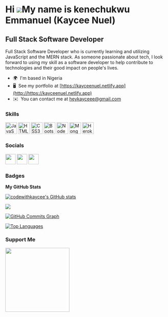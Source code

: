 Hi ![](https://user-images.githubusercontent.com/18350557/176309783-0785949b-9127-417c-8b55-ab5a4333674e.gif)My name is kenechukwu Emmanuel (Kaycee Nuel)
=========================================================================================================================================================

Full Stack Software Developer
-----------------------------

Full Stack Software Developer who is currently learning and utilizing JavaScript and the MERN stack. As someone passionate about tech, I look forward to using my skill as a software developer to help contribute to technologies and their good impact on people's lives.

* 🌍  I'm based in Nigeria
* 🖥️  See my portfolio at [https://kayceenuel.netlify.app](http://https://kayceenuel.netlify.app)
* ✉️  You can contact me at [heykayceee@gmail.com](mailto:heykayceee@gmail.com)

### Skills

<p align="left">
<a href="https://developer.mozilla.org/en-US/docs/Web/JavaScript" target="_blank" rel="noreferrer"><img src="https://raw.githubusercontent.com/danielcranney/readme-generator/main/public/icons/skills/javascript-colored.svg" width="36" height="36" alt="JavaScript" /></a>
<a href="https://developer.mozilla.org/en-US/docs/Glossary/HTML5" target="_blank" rel="noreferrer"><img src="https://raw.githubusercontent.com/danielcranney/readme-generator/main/public/icons/skills/html5-colored.svg" width="36" height="36" alt="HTML5" /></a>
<a href="https://www.w3.org/TR/CSS/#css" target="_blank" rel="noreferrer"><img src="https://raw.githubusercontent.com/danielcranney/readme-generator/main/public/icons/skills/css3-colored.svg" width="36" height="36" alt="CSS3" /></a>
<a href="https://getbootstrap.com/" target="_blank" rel="noreferrer"><img src="https://raw.githubusercontent.com/danielcranney/readme-generator/main/public/icons/skills/bootstrap-colored.svg" width="36" height="36" alt="Bootstrap" /></a>
<a href="https://nodejs.org/en/" target="_blank" rel="noreferrer"><img src="https://raw.githubusercontent.com/danielcranney/readme-generator/main/public/icons/skills/nodejs-colored.svg" width="36" height="36" alt="NodeJS" /></a>
<a href="https://www.mongodb.com/" target="_blank" rel="noreferrer"><img src="https://raw.githubusercontent.com/danielcranney/readme-generator/main/public/icons/skills/mongodb-colored.svg" width="36" height="36" alt="MongoDB" /></a>
<a href="https://www.heroku.com/" target="_blank" rel="noreferrer"><img src="https://raw.githubusercontent.com/danielcranney/readme-generator/main/public/icons/skills/heroku-colored.svg" width="36" height="36" alt="Heroku" /></a>
</p>


### Socials

<p align="left"> <a href="https://www.github.com/codewithkaycee" target="_blank" rel="noreferrer"><img src="https://raw.githubusercontent.com/danielcranney/readme-generator/main/public/icons/socials/github-dark.svg" width="32" height="32" /></a> <a href="https://www.linkedin.com/in/linkedin.com/in/kaycee-nuel" target="_blank" rel="noreferrer"><img src="https://raw.githubusercontent.com/danielcranney/readme-generator/main/public/icons/socials/linkedin.svg" width="32" height="32" /></a> <a href="https://www.twitter.com/https://twitter.com/kayceenuel" target="_blank" rel="noreferrer"><img src="https://raw.githubusercontent.com/danielcranney/readme-generator/main/public/icons/socials/twitter.svg" width="32" height="32" /></a></p>

### Badges

<b>My GitHub Stats</b>

<a href="http://www.github.com/codewithkaycee"><img src="https://github-readme-stats.vercel.app/api?username=codewithkaycee&show_icons=true&hide=&count_private=true&title_color=f97316&text_color=14b8a6&icon_color=0891b2&bg_color=000000&hide_border=true&show_icons=true" alt="codewithkaycee's GitHub stats" /></a>

<a href="http://www.github.com/codewithkaycee"><img src="https://github-readme-streak-stats.herokuapp.com/?user=codewithkaycee&stroke=14b8a6&background=000000&ring=f97316&fire=f97316&currStreakNum=14b8a6&currStreakLabel=f97316&sideNums=14b8a6&sideLabels=14b8a6&dates=14b8a6&hide_border=true" /></a>

<a href="http://www.github.com/codewithkaycee"><img src="https://activity-graph.herokuapp.com/graph?username=codewithkaycee&bg_color=000000&color=14b8a6&line=0891b2&point=14b8a6&area_color=000000&area=true&hide_border=true&custom_title=GitHub%20Commits%20Graph" alt="GitHub Commits Graph" /></a>

<a href="https://github.com/codewithkaycee" align="left"><img src="https://github-readme-stats.vercel.app/api/top-langs/?username=codewithkaycee&langs_count=10&title_color=f97316&text_color=14b8a6&icon_color=0891b2&bg_color=000000&hide_border=true&locale=en&custom_title=Top%20%Languages" alt="Top Languages" /></a>

### Support Me

<a href="https://www.buymeacoffee.com/https://www.buymeacoffee.com/KayceeNuel"><img src="https://cdn.buymeacoffee.com/buttons/v2/default-yellow.png" width="200" /></a>
